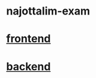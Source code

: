 # najottalim-exam

# [frontend](https://github.com/devusmonjon/instagram-clone-api)
# [backend](https://github.com/devusmonjon/umediagram-next)
